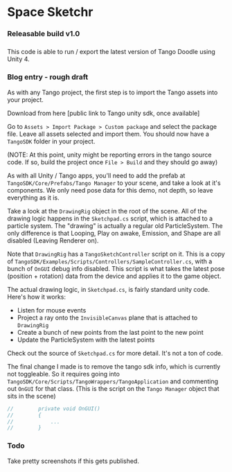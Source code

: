 # Space Sketchr

### Releasable build v1.0
####
##### 


This code is able to run / export the latest version of Tango Doodle using Unity 4. 



### Blog entry - rough draft

As with any Tango project, the first step is to import the Tango assets into your project.

Download from here [public link to Tango unity sdk, once available]

Go to `Assets > Import Package > Custom package` and select the package file. Leave all assets selected and import them. You should now have a `TangoSDK` folder in your project.

(NOTE: At this point, unity might be reporting errors in the tango source code. If so, build the project once `File > Build` and they should go away)

As with all Unity / Tango apps, you'll need to add the prefab at `TangoSDK/Core/Prefabs/Tango Manager` to your scene, and take a look at it's components. We only need pose data for this demo, not depth, so leave everything as it is.

Take a look at the `DrawingRig` object in the root of the scene. All of the drawing logic happens in the `Sketchpad.cs` script, which is attached to a particle system. The "drawing" is actually a regular old ParticleSystem. The only difference is that Looping, Play on awake, Emission, and Shape are all disabled (Leaving Renderer on).

Note that `DrawingRig` has a `TangoSketchController` script on it. This is a copy of `TangoSDK/Examples/Scripts/Controllers/SampleController.cs`, with a bunch of `OnGUI` debug info disabled. This script is what takes the latest pose (position + rotation) data from the device and applies it to the game object.

The actual drawing logic, in `Sketchpad.cs`, is fairly standard unity code. Here's how it works:

- Listen for mouse events
- Project a ray onto the `InvisibleCanvas` plane that is attached to `DrawingRig`
- Create a bunch of new points from the last point to the new point
- Update the ParticleSystem with the latest points

Check out the source of `Sketchpad.cs` for more detail. It's not a ton of code.

The final change I made is to remove the tango sdk info, which is currently not toggleable. So it requires going into `TangoSDK/Core/Scripts/TangoWrappers/TangoApplication` and commenting out `OnGUI` for that class. (This is the script on the `Tango Manager` object that sits in the scene)

```csharp
//        private void OnGUI()
//        {
//            ...
//        }
```

### Todo

Take pretty screenshots if this gets published.

